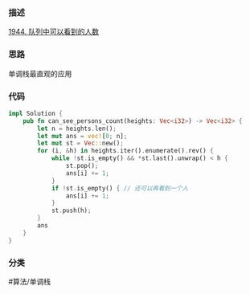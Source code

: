 ### 描述

[1944. 队列中可以看到的人数](https://leetcode.cn/problems/number-of-visible-people-in-a-queue/)



### 思路


单调栈最直观的应用

### 代码

```rust
impl Solution {
    pub fn can_see_persons_count(heights: Vec<i32>) -> Vec<i32> {
        let n = heights.len();
        let mut ans = vec![0; n];
        let mut st = Vec::new();
        for (i, &h) in heights.iter().enumerate().rev() {
            while !st.is_empty() && *st.last().unwrap() < h {
                st.pop();
                ans[i] += 1;
            }
            if !st.is_empty() { // 还可以再看到一个人
                ans[i] += 1;
            }
            st.push(h);
        }
        ans
    }
}
```

### 分类

#算法/单调栈 